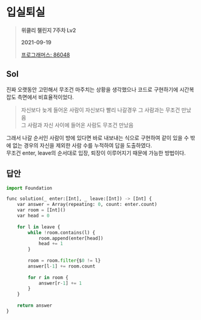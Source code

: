 # 입실퇴실
> **위클리 챌린지 7주차 Lv2**
>
> **2021-09-19**
>
> [프로그래머스: 86048](https://programmers.co.kr/learn/courses/30/lessons/86048)


## Sol

진짜 오랫동안 고민해서 무조건 마주치는 상황을 생각했으나 코드로 구현하기에 시간복잡도 측면에서 비효율적이었다.
> 자신보다 늦게 들어온 사람이 자신보다 빨리 나갈경우 그 사람과는 무조건 만났음  
> 그 사람과 자신 사이에 들어온 사람도 무조건 만났음 


그래서 나갈 순서인 사람이 방에 있다면 바로 내보내는 식으로 구현하여 같이 있을 수 밖에 없는 경우의 자신을 제외한 사람 수를 누적하여 답을 도출하였다.  
무조건 enter, leave의 순서대로 입장, 퇴장이 이루어지기 때문에 가능한 방법이다.

## 답안
```python
import Foundation

func solution(_ enter:[Int], _ leave:[Int]) -> [Int] {
    var answer = Array(repeating: 0, count: enter.count)
    var room = [Int]()
    var head = 0
    
    for l in leave {
        while !room.contains(l) {
            room.append(enter[head])
            head += 1
        }
        
        room = room.filter{$0 != l}
        answer[l-1] += room.count
        
        for r in room {
            answer[r-1] += 1
        }
    }
    
    return answer
}
```